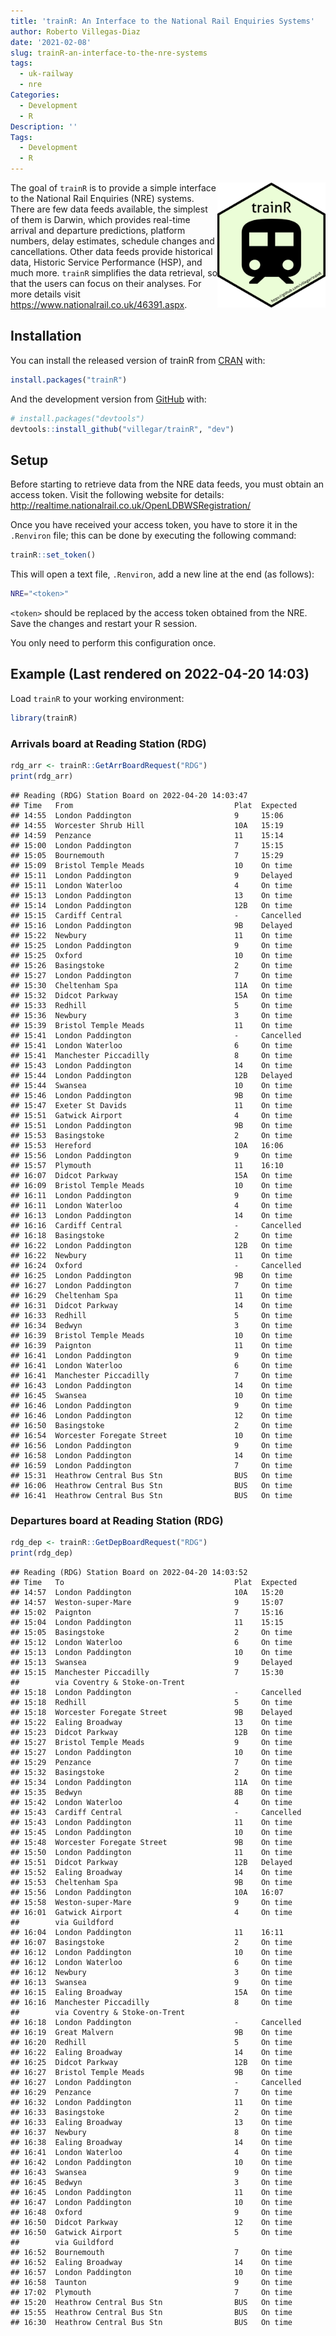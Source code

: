 ```yaml
---
title: 'trainR: An Interface to the National Rail Enquiries Systems'
author: Roberto Villegas-Diaz
date: '2021-02-08'
slug: trainR-an-interface-to-the-nre-systems
tags:
  - uk-railway
  - nre
Categories:
  - Development
  - R
Description: ''
Tags:
  - Development
  - R
---
```


<img src="https://raw.githubusercontent.com/villegar/trainR/main/inst/images/logo.png" alt="logo" align="right" height=200px/>

The goal of `trainR` is to provide a simple interface to the 
National Rail Enquiries (NRE) systems. There are few data feeds 
available, the simplest of them is Darwin, which provides real-time 
arrival and departure predictions, platform numbers, delay estimates, 
schedule changes and cancellations. Other data feeds provide historical 
data, Historic Service Performance (HSP), and much more. `trainR` 
simplifies the data retrieval, so that the users can focus on their 
analyses. For more details visit 
https://www.nationalrail.co.uk/46391.aspx.

## Installation

You can install the released version of trainR from [CRAN](https://CRAN.R-project.org) with:

``` r
install.packages("trainR")
```

And the development version from [GitHub](https://github.com/) with:

``` r
# install.packages("devtools")
devtools::install_github("villegar/trainR", "dev")
```

## Setup
Before starting to retrieve data from the NRE data feeds, you must obtain an access token. 
Visit the following website for details: http://realtime.nationalrail.co.uk/OpenLDBWSRegistration/

Once you have received your access token, you have to store it in the `.Renviron` file; this can be 
done by executing the following command:


```r
trainR::set_token()
```

This will open a text file, `.Renviron`, add a new line at the end (as follows):

```bash
NRE="<token>"
```

`<token>` should be replaced by the access token obtained from the NRE. Save the changes and restart 
your R session.

You only need to perform this configuration once.

## Example (Last rendered on 2022-04-20 14:03)

Load `trainR` to your working environment:

```r
library(trainR)
```

### Arrivals board at Reading Station (RDG)


```r
rdg_arr <- trainR::GetArrBoardRequest("RDG")
print(rdg_arr)
```

```
## Reading (RDG) Station Board on 2022-04-20 14:03:47
## Time   From                                    Plat  Expected
## 14:55  London Paddington                       9     15:06
## 14:55  Worcester Shrub Hill                    10A   15:19
## 14:59  Penzance                                11    15:14
## 15:00  London Paddington                       7     15:15
## 15:05  Bournemouth                             7     15:29
## 15:09  Bristol Temple Meads                    10    On time
## 15:11  London Paddington                       9     Delayed
## 15:11  London Waterloo                         4     On time
## 15:13  London Paddington                       13    On time
## 15:14  London Paddington                       12B   On time
## 15:15  Cardiff Central                         -     Cancelled
## 15:16  London Paddington                       9B    Delayed
## 15:22  Newbury                                 11    On time
## 15:25  London Paddington                       9     On time
## 15:25  Oxford                                  10    On time
## 15:26  Basingstoke                             2     On time
## 15:27  London Paddington                       7     On time
## 15:30  Cheltenham Spa                          11A   On time
## 15:32  Didcot Parkway                          15A   On time
## 15:33  Redhill                                 5     On time
## 15:36  Newbury                                 3     On time
## 15:39  Bristol Temple Meads                    11    On time
## 15:41  London Paddington                       -     Cancelled
## 15:41  London Waterloo                         6     On time
## 15:41  Manchester Piccadilly                   8     On time
## 15:43  London Paddington                       14    On time
## 15:44  London Paddington                       12B   Delayed
## 15:44  Swansea                                 10    On time
## 15:46  London Paddington                       9B    On time
## 15:47  Exeter St Davids                        11    On time
## 15:51  Gatwick Airport                         4     On time
## 15:51  London Paddington                       9B    On time
## 15:53  Basingstoke                             2     On time
## 15:53  Hereford                                10A   16:06
## 15:56  London Paddington                       9     On time
## 15:57  Plymouth                                11    16:10
## 16:07  Didcot Parkway                          15A   On time
## 16:09  Bristol Temple Meads                    10    On time
## 16:11  London Paddington                       9     On time
## 16:11  London Waterloo                         4     On time
## 16:13  London Paddington                       14    On time
## 16:16  Cardiff Central                         -     Cancelled
## 16:18  Basingstoke                             2     On time
## 16:22  London Paddington                       12B   On time
## 16:22  Newbury                                 11    On time
## 16:24  Oxford                                  -     Cancelled
## 16:25  London Paddington                       9B    On time
## 16:27  London Paddington                       7     On time
## 16:29  Cheltenham Spa                          11    On time
## 16:31  Didcot Parkway                          14    On time
## 16:33  Redhill                                 5     On time
## 16:34  Bedwyn                                  3     On time
## 16:39  Bristol Temple Meads                    10    On time
## 16:39  Paignton                                11    On time
## 16:41  London Paddington                       9     On time
## 16:41  London Waterloo                         6     On time
## 16:41  Manchester Piccadilly                   7     On time
## 16:43  London Paddington                       14    On time
## 16:45  Swansea                                 10    On time
## 16:46  London Paddington                       9     On time
## 16:46  London Paddington                       12    On time
## 16:50  Basingstoke                             2     On time
## 16:54  Worcester Foregate Street               10    On time
## 16:56  London Paddington                       9     On time
## 16:58  London Paddington                       14    On time
## 16:59  London Paddington                       7     On time
## 15:31  Heathrow Central Bus Stn                BUS   On time
## 16:06  Heathrow Central Bus Stn                BUS   On time
## 16:41  Heathrow Central Bus Stn                BUS   On time
```

### Departures board at Reading Station (RDG)


```r
rdg_dep <- trainR::GetDepBoardRequest("RDG")
print(rdg_dep)
```

```
## Reading (RDG) Station Board on 2022-04-20 14:03:52
## Time   To                                      Plat  Expected
## 14:57  London Paddington                       10A   15:20
## 14:57  Weston-super-Mare                       9     15:07
## 15:02  Paignton                                7     15:16
## 15:04  London Paddington                       11    15:15
## 15:05  Basingstoke                             2     On time
## 15:12  London Waterloo                         6     On time
## 15:13  London Paddington                       10    On time
## 15:13  Swansea                                 9     Delayed
## 15:15  Manchester Piccadilly                   7     15:30
##        via Coventry & Stoke-on-Trent           
## 15:18  London Paddington                       -     Cancelled
## 15:18  Redhill                                 5     On time
## 15:18  Worcester Foregate Street               9B    Delayed
## 15:22  Ealing Broadway                         13    On time
## 15:23  Didcot Parkway                          12B   On time
## 15:27  Bristol Temple Meads                    9     On time
## 15:27  London Paddington                       10    On time
## 15:29  Penzance                                7     On time
## 15:32  Basingstoke                             2     On time
## 15:34  London Paddington                       11A   On time
## 15:35  Bedwyn                                  8B    On time
## 15:42  London Waterloo                         4     On time
## 15:43  Cardiff Central                         -     Cancelled
## 15:43  London Paddington                       11    On time
## 15:45  London Paddington                       10    On time
## 15:48  Worcester Foregate Street               9B    On time
## 15:50  London Paddington                       11    On time
## 15:51  Didcot Parkway                          12B   Delayed
## 15:52  Ealing Broadway                         14    On time
## 15:53  Cheltenham Spa                          9B    On time
## 15:56  London Paddington                       10A   16:07
## 15:58  Weston-super-Mare                       9     On time
## 16:01  Gatwick Airport                         4     On time
##        via Guildford                           
## 16:04  London Paddington                       11    16:11
## 16:07  Basingstoke                             2     On time
## 16:12  London Paddington                       10    On time
## 16:12  London Waterloo                         6     On time
## 16:12  Newbury                                 3     On time
## 16:13  Swansea                                 9     On time
## 16:15  Ealing Broadway                         15A   On time
## 16:16  Manchester Piccadilly                   8     On time
##        via Coventry & Stoke-on-Trent           
## 16:18  London Paddington                       -     Cancelled
## 16:19  Great Malvern                           9B    On time
## 16:20  Redhill                                 5     On time
## 16:22  Ealing Broadway                         14    On time
## 16:25  Didcot Parkway                          12B   On time
## 16:27  Bristol Temple Meads                    9B    On time
## 16:27  London Paddington                       -     Cancelled
## 16:29  Penzance                                7     On time
## 16:32  London Paddington                       11    On time
## 16:33  Basingstoke                             2     On time
## 16:33  Ealing Broadway                         13    On time
## 16:37  Newbury                                 8     On time
## 16:38  Ealing Broadway                         14    On time
## 16:41  London Waterloo                         4     On time
## 16:42  London Paddington                       10    On time
## 16:43  Swansea                                 9     On time
## 16:45  Bedwyn                                  3     On time
## 16:45  London Paddington                       11    On time
## 16:47  London Paddington                       10    On time
## 16:48  Oxford                                  9     On time
## 16:50  Didcot Parkway                          12    On time
## 16:50  Gatwick Airport                         5     On time
##        via Guildford                           
## 16:52  Bournemouth                             7     On time
## 16:52  Ealing Broadway                         14    On time
## 16:57  London Paddington                       10    On time
## 16:58  Taunton                                 9     On time
## 17:02  Plymouth                                7     On time
## 15:20  Heathrow Central Bus Stn                BUS   On time
## 15:55  Heathrow Central Bus Stn                BUS   On time
## 16:30  Heathrow Central Bus Stn                BUS   On time
```
